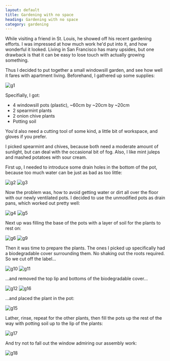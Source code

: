 ```yaml
---
layout: default
title: Gardening with no space
heading: Gardening with no space
category: gardening
---
```


While visiting a friend in St. Louis, he showed off his recent gardening
efforts.  I was impressed at how much work he'd put into it, and how wonderful
it looked.  Living in San Francisco has many upsides, but one drawback is
that it can be easy to lose touch with actually growing something.

Thus I decided to put together a small windowsill garden, and see how well it
fares with apartment living.  Beforehand, I gathered up some supplies:

![g1]

Specifially, I got:

* 4 windowsill pots (plastic), ~60cm by ~20cm by ~20cm
* 2 spearmint plants
* 2 onion chive plants
* Potting soil

You'd also need a cutting tool of some kind, a little bit of workspace, and 
gloves if you prefer.

I picked spearmint and chives, because both need a moderate amount of sunlight,
but can deal with the occasional bit of fog.  Also, I like mint juleps and
mashed potatoes with sour cream.

First up, I needed to introduce some drain holes in the bottom of the pot,
because too much water can be just as bad as too little:

![g2]
![g3]

Now the problem was, how to avoid getting water or dirt all over the floor
with our newly ventilated pots.  I decided to use the unmodified pots as drain
pans, which worked out pretty well:

![g4]
![g5]

Next up was filling the base of the pots with a layer of soil for the plants to
rest on:

![g6]
![g9]

Then it was time to prepare the plants.  The ones I picked up specifically had
a biodegradable cover surrounding them.  No shaking out the roots required.  So
we cut off the label...

![g10]
![g11]

...and removed the top lip and bottoms of the biodegradable cover...

![g12]
![g16]

...and placed the plant in the pot:

![g15]

Lather, rinse, repeat for the other plants, then fill the pots up the rest of
the way with potting soil up to the lip of the plants:

![g17]

And try not to fall out the window admiring our assembly work:

![g18]


[g1]: /photos/garden_1.jpg  "Getting ready"
[g2]: /photos/garden_2.jpg  "Drilling holes in the bottom of the pots"
[g3]: /photos/garden_3.jpg  "Closeup of holes"
[g4]: /photos/garden_4.jpg  "Showing how to deal with drainage"
[g5]: /photos/garden_5.jpg  "Stacking pots to finish drainage work"
[g6]: /photos/garden_6.jpg  "Filling base with soil"
[g7]: /photos/garden_7.jpg  "Chives in base"
[g8]: /photos/garden_8.jpg  "Another prepared pot"
[g9]: /photos/garden_9.jpg  "Spearmint pot base filled with soil"
[g10]: /photos/garden_10.jpg  "Preparing plant"
[g11]: /photos/garden_11.jpg  "Removing label"
[g12]: /photos/garden_12.jpg  "Removing edges and base"
[g13]: /photos/garden_13.jpg  "Dirty window!"
[g14]: /photos/garden_14.jpg  "Putting spearmint in pot"
[g15]: /photos/garden_15.jpg  "Putting spearmint in pot"
[g16]: /photos/garden_16.jpg  "2nd spearmint plant getting base removed"
[g17]: /photos/garden_17.jpg  "Finished product"
[g18]: /photos/garden_18.jpg  "Jen looking at finished product"
